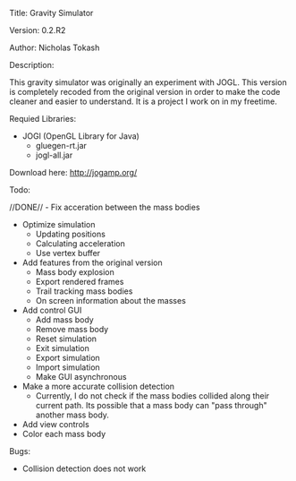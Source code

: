 Title:    Gravity Simulator

Version:  0.2.R2

Author:   Nicholas Tokash

Description:

This gravity simulator was originally an experiment with JOGL. This version is completely recoded from the original version in order to make the code cleaner and easier to understand. It is a project I work on in my freetime.

Requied Libraries:

- JOGl (OpenGL Library for Java)
  - gluegen-rt.jar
  - jogl-all.jar

Download here: http://jogamp.org/


Todo:

//DONE// - Fix acceration between the mass bodies
- Optimize simulation 
  - Updating positions
  - Calculating acceleration
  - Use vertex buffer
- Add features from the original version
  - Mass body explosion
  - Export rendered frames
  - Trail tracking mass bodies
  - On screen information about the masses
- Add control GUI
  - Add mass body
  - Remove mass body
  - Reset simulation
  - Exit simulation
  - Export simulation
  - Import simulation
  - Make GUI asynchronous
- Make a more accurate collision detection
  - Currently, I do not check if the mass bodies collided along their current path. Its possible that a mass body can "pass through" another mass body.
- Add view controls
- Color each mass body

Bugs:

- Collision detection does not work
